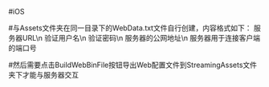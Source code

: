 #iOS

#与Assets文件夹在同一目录下的WebData.txt文件自行创建，内容格式如下：
服务器URL\n
验证用户名\n
验证密码\n
服务器的公网地址\n
服务器用于连接客户端的端口号

#然后需要点击BuildWebBinFile按钮导出Web配置文件到StreamingAssets文件夹下才能与服务器交互
